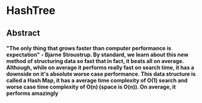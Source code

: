 # HashTree
## Abstract
#### "The only thing that grows faster than computer performance is expectation" - Bjarne Stroustrup. By standard, we learn about this new method of structuring data so fast that in fact, it beats all on average. Although, while on average it performs really fast on search time, it has a downside on it's absolute worse case performance. This data structure is called a Hash Map, it has a average time complexity of O(1) search and worse case time complexity of O(n) (space is O(n)). On average, it performs amazingly
